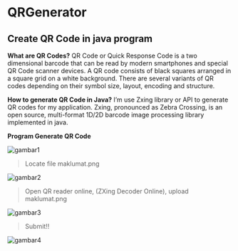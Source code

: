 # QRGenerator
## Create QR Code in java program

**What are QR Codes?**
QR Code or Quick Response Code is a two dimensional barcode that can be read by modern smartphones and special QR Code scanner devices.
A QR code consists of black squares arranged in a square grid on a white background. There are several variants of QR codes depending on their symbol size, layout, encoding and structure.

**How to generate QR Code in Java?**
I’m use Zxing library or API to generate QR codes for my application.
Zxing, pronounced as Zebra Crossing, is an open source, multi-format 1D/2D barcode image processing library implemented in java.

**Program Generate QR Code**

![gambar1](https://user-images.githubusercontent.com/39627927/47978702-3165c880-e0fa-11e8-988d-d6d2b150a802.png)

> Locate file maklumat.png

![gambar2](https://user-images.githubusercontent.com/39627927/47978705-3a569a00-e0fa-11e8-89c5-848236c5f82f.png)

> Open QR reader online, (ZXing Decoder Online), upload maklumat.png

![gambar3](https://user-images.githubusercontent.com/39627927/47978710-42aed500-e0fa-11e8-8e3c-9a65915752c6.png)

> Submit!!

![gambar4](https://user-images.githubusercontent.com/39627927/47978715-4e020080-e0fa-11e8-976c-e3f2b3d8d1f5.png)









